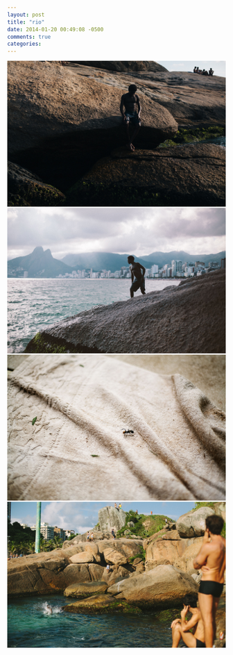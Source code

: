 ```yaml
---
layout: post
title: "rio"
date: 2014-01-20 00:49:08 -0500
comments: true
categories: 
---
```

![rio](/images/rio.jpg)
![rio](/images/rio3.jpg)
![rio](/images/rio2.jpg)
![rio](/images/rio4.jpg)